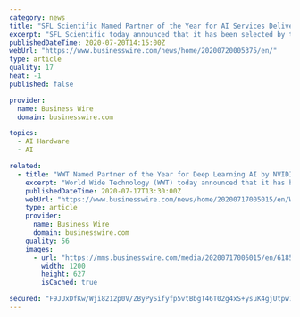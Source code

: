 ```yaml
---
category: news
title: "SFL Scientific Named Partner of the Year for AI Services Delivery by NVIDIA"
excerpt: "SFL Scientific today announced that it has been selected by the NVIDIA Partner Network (NPN) as the 2019 Service Delivery Partner of the Year 2019 for the Americas for the second year in a row. The NPN selected SFL Scientific for its AI consulting and development services,"
publishedDateTime: 2020-07-20T14:15:00Z
webUrl: "https://www.businesswire.com/news/home/20200720005375/en/"
type: article
quality: 17
heat: -1
published: false

provider:
  name: Business Wire
  domain: businesswire.com

topics:
  - AI Hardware
  - AI

related:
  - title: "WWT Named Partner of the Year for Deep Learning AI by NVIDIA"
    excerpt: "World Wide Technology (WWT) today announced that it has been selected by the NVIDIA Partner Network (NPN) as the 2019 Deep Learning AI Partner of the"
    publishedDateTime: 2020-07-17T13:30:00Z
    webUrl: "https://www.businesswire.com/news/home/20200717005015/en/WWT-Named-Partner-Year-Deep-Learning-AI"
    type: article
    provider:
      name: Business Wire
      domain: businesswire.com
    quality: 56
    images:
      - url: "https://mms.businesswire.com/media/20200717005015/en/618519/23/wwt-logo-color-horizontal-high.jpg"
        width: 1200
        height: 627
        isCached: true

secured: "F9JUxDfKw/Wji8212p0V/ZByPySifyfp5vtBbgT46T02g4xS+ysuK4gjUtpw7Xweqx8QwI7uxF3y9A+XlUPro1NC8gUrK8/6311V8xEViPKgS6bCl6SEoKt2alFKFsJgS+VcdldK7QnjdXdZY3ISOw1wWPjXmEf82TtDcNIhMp4y69g+AMoMONqftF9bfxQUvN8AgBmpGsmSkfV8Sojm+kCQDVShr0tIoKN90kox3X8oQjnPhSH8AKaY0P7+vOcbxdFgSMOXd904Xy8OYYifYZdsFHmtRuvyWCJjzR5Mra+xzjHBi60F3sO+JruKbCR41qwmMCl6cQdS18hnYD0XuQ==;M8VtVtZCaIO6VwtOk3X2sg=="
---
```


